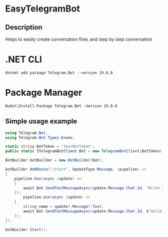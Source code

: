 # EasyTelegramBot
## Description
Helps to easily create conversation flow, and step by step conversation 

# .NET CLI
```
dotnet add package Telegram.Bot --version 19.0.0
```
# Package Manager
```
NuGet\Install-Package Telegram.Bot -Version 19.0.0
```

## Simple usage example
  
```c#
using Telegram.Bot;
using Telegram.Bot.Types.Enums;

static string BotToken = "YourBotToken";
public static ITelegramBotClient Bot = new TelegramBotClient(BotToken);

BotBuilder botBuilder = new BotBuilder(Bot);

botBuilder.AddRoute("/start", UpdateType.Message, (pipeline) =>
{
	pipeline.Use(async (update) =>
	{
		await Bot.SendTextMessageAsync(update.Message.Chat.Id, "Write Your Name");
	});
		pipeline.Use(async (update) =>
	{
		string name = update?.Message?.Text;
		await Bot.SendTextMessageAsync(update.Message.Chat.Id, $"Hello {name}");
	});
});

botBuilder.Start();
```
